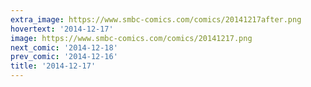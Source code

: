 ```yaml
---
extra_image: https://www.smbc-comics.com/comics/20141217after.png
hovertext: '2014-12-17'
image: https://www.smbc-comics.com/comics/20141217.png
next_comic: '2014-12-18'
prev_comic: '2014-12-16'
title: '2014-12-17'
---
```


